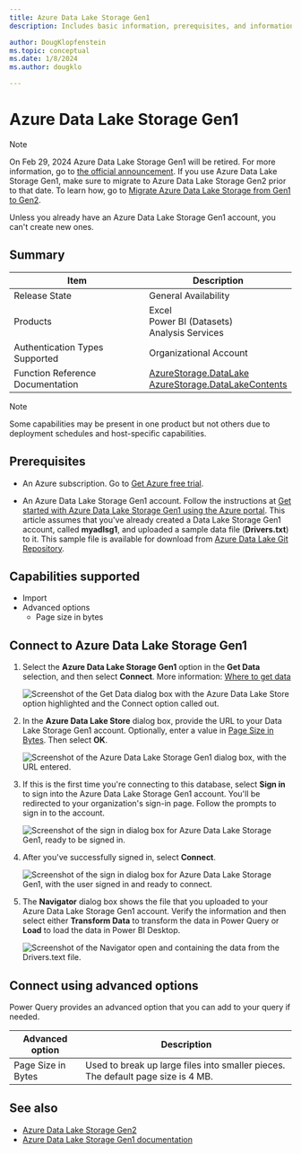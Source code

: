 ```yaml
---
title: Azure Data Lake Storage Gen1
description: Includes basic information, prerequisites, and information on how to connect to Azure Data Lake Storage Gen1.

author: DougKlopfenstein
ms.topic: conceptual
ms.date: 1/8/2024
ms.author: dougklo

---
```


# Azure Data Lake Storage Gen1

> [!NOTE]
> On Feb 29, 2024 Azure Data Lake Storage Gen1 will be retired. For more information, go to [the official announcement](https://azure.microsoft.com/updates/action-required-switch-to-azure-data-lake-storage-gen2-by-29-february-2024/). If you use Azure Data Lake Storage Gen1, make sure to migrate to Azure Data Lake Storage Gen2 prior to that date. To learn how, go to [Migrate Azure Data Lake Storage from Gen1 to Gen2](/azure/storage/blobs/data-lake-storage-migrate-gen1-to-gen2).
>
>Unless you already have an Azure Data Lake Storage Gen1 account, you can't create new ones.

## Summary

| Item | Description |
| ---- | ----------- |
| Release State | General Availability |
| Products | Excel</br>Power BI (Datasets)<br/>Analysis Services |
| Authentication Types Supported | Organizational Account |
| Function Reference Documentation | [AzureStorage.DataLake](/powerquery-m/azurestorage-datalake)<br/>[AzureStorage.DataLakeContents](/powerquery-m/azurestorage-datalakecontents) |

> [!NOTE]
> Some capabilities may be present in one product but not others due to deployment schedules and host-specific capabilities.

## Prerequisites

* An Azure subscription. Go to [Get Azure free trial](https://azure.microsoft.com/pricing/free-trial/).

* An Azure Data Lake Storage Gen1 account. Follow the instructions at [Get started with Azure Data Lake Storage Gen1 using the Azure portal](/azure/data-lake-store/data-lake-store-get-started-portal). This article assumes that you've already created a Data Lake Storage Gen1 account, called **myadlsg1**, and uploaded a sample data file (**Drivers.txt**) to it. This sample file is available for download from [Azure Data Lake Git Repository](https://github.com/Azure/usql/tree/master/Examples/Samples/Data/AmbulanceData/Drivers.txt).

## Capabilities supported

* Import
* Advanced options
  * Page size in bytes

## Connect to Azure Data Lake Storage Gen1

1. Select the **Azure Data Lake Storage Gen1** option in the **Get Data** selection, and then select **Connect**. More information: [Where to get data](../where-to-get-data.md)

   ![Screenshot of the Get Data dialog box with the Azure Data Lake Store option highlighted and the Connect option called out.](./media/azure-data-lake-storage-gen1/get-data-lake-store-account.png)

2. In the **Azure Data Lake Store** dialog box, provide the URL to your Data Lake Storage Gen1 account. Optionally, enter a value in [Page Size in Bytes](#connect-using-advanced-options). Then select **OK**.

    ![Screenshot of the Azure Data Lake Storage Gen1 dialog box, with the URL entered.](./media/azure-data-lake-storage-gen1/get-data-lake-store-account-signin.png)

3. If this is the first time you're connecting to this database, select **Sign in** to sign into the Azure Data Lake Storage Gen1 account. You'll be redirected to your organization's sign-in page. Follow the prompts to sign in to the account.

   ![Screenshot of the sign in dialog box for Azure Data Lake Storage Gen1, ready to be signed in.](./media/azure-data-lake-storage-gen1/get-data-lake-store-account-url.png)

4. After you've successfully signed in, select **Connect**.

   ![Screenshot of the sign in dialog box for Azure Data Lake Storage Gen1, with the user signed in and ready to connect.](./media/azure-data-lake-storage-gen1/get-data-lake-store-account-connect.png)

5. The **Navigator** dialog box shows the file that you uploaded to your Azure Data Lake Storage Gen1 account. Verify the information and then select either **Transform Data** to transform the data in Power Query or **Load** to load the data in Power BI Desktop.

   ![Screenshot of the Navigator open and containing the data from the Drivers.text file.](./media/azure-data-lake-storage-gen1/get-data-lake-store-account-load.png)

## Connect using advanced options

Power Query provides an advanced option that you can add to your query if needed.

|Advanced option|Description|
|---------------|-----------|
|Page Size in Bytes|Used to break up large files into smaller pieces. The default page size is 4 MB.|

## See also

* [Azure Data Lake Storage Gen2](data-lake-storage.md)
* [Azure Data Lake Storage Gen1 documentation](/azure/data-lake-store/)
